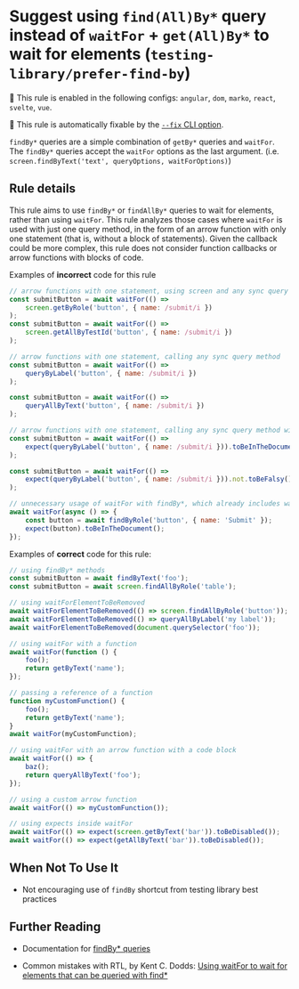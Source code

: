 # Suggest using `find(All)By*` query instead of `waitFor` + `get(All)By*` to wait for elements (`testing-library/prefer-find-by`)

💼 This rule is enabled in the following configs: `angular`, `dom`, `marko`, `react`, `svelte`, `vue`.

🔧 This rule is automatically fixable by the [`--fix` CLI option](https://eslint.org/docs/latest/user-guide/command-line-interface#--fix).

<!-- end auto-generated rule header -->

`findBy*` queries are a simple combination of `getBy*` queries and `waitFor`. The `findBy*` queries accept the `waitFor` options as the last argument. (i.e. `screen.findByText('text', queryOptions, waitForOptions)`)

## Rule details

This rule aims to use `findBy*` or `findAllBy*` queries to wait for elements, rather than using `waitFor`.
This rule analyzes those cases where `waitFor` is used with just one query method, in the form of an arrow function with only one statement (that is, without a block of statements). Given the callback could be more complex, this rule does not consider function callbacks or arrow functions with blocks of code.

Examples of **incorrect** code for this rule

```js
// arrow functions with one statement, using screen and any sync query method
const submitButton = await waitFor(() =>
	screen.getByRole('button', { name: /submit/i })
);
const submitButton = await waitFor(() =>
	screen.getAllByTestId('button', { name: /submit/i })
);

// arrow functions with one statement, calling any sync query method
const submitButton = await waitFor(() =>
	queryByLabel('button', { name: /submit/i })
);

const submitButton = await waitFor(() =>
	queryAllByText('button', { name: /submit/i })
);

// arrow functions with one statement, calling any sync query method with presence assertion
const submitButton = await waitFor(() =>
	expect(queryByLabel('button', { name: /submit/i })).toBeInTheDocument()
);

const submitButton = await waitFor(() =>
	expect(queryByLabel('button', { name: /submit/i })).not.toBeFalsy()
);

// unnecessary usage of waitFor with findBy*, which already includes waiting logic
await waitFor(async () => {
	const button = await findByRole('button', { name: 'Submit' });
	expect(button).toBeInTheDocument();
});
```

Examples of **correct** code for this rule:

```js
// using findBy* methods
const submitButton = await findByText('foo');
const submitButton = await screen.findAllByRole('table');

// using waitForElementToBeRemoved
await waitForElementToBeRemoved(() => screen.findAllByRole('button'));
await waitForElementToBeRemoved(() => queryAllByLabel('my label'));
await waitForElementToBeRemoved(document.querySelector('foo'));

// using waitFor with a function
await waitFor(function () {
	foo();
	return getByText('name');
});

// passing a reference of a function
function myCustomFunction() {
	foo();
	return getByText('name');
}
await waitFor(myCustomFunction);

// using waitFor with an arrow function with a code block
await waitFor(() => {
	baz();
	return queryAllByText('foo');
});

// using a custom arrow function
await waitFor(() => myCustomFunction());

// using expects inside waitFor
await waitFor(() => expect(screen.getByText('bar')).toBeDisabled());
await waitFor(() => expect(getAllByText('bar')).toBeDisabled());
```

## When Not To Use It

- Not encouraging use of `findBy` shortcut from testing library best practices

## Further Reading

- Documentation for [findBy\* queries](https://testing-library.com/docs/dom-testing-library/api-queries#findby)

- Common mistakes with RTL, by Kent C. Dodds: [Using waitFor to wait for elements that can be queried with find\*](https://kentcdodds.com/blog/common-mistakes-with-react-testing-library#using-waitfor-to-wait-for-elements-that-can-be-queried-with-find)
